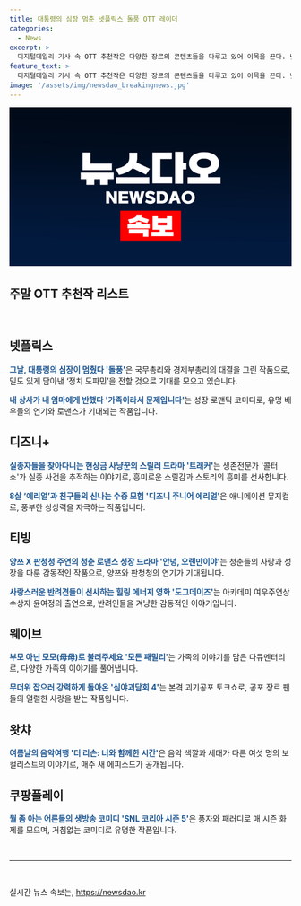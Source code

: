 ```yaml
---
title: 대통령의 심장 멈춘 넷플릭스 돌풍 OTT 레이더
categories:
  - News
excerpt: >
  디지털데일리 기사 속 OTT 추천작은 다양한 장르의 콘텐츠들을 다루고 있어 이목을 끈다. 넷플릭스의 돌풍은 강렬한 정치 드라마, 내 상사가 내 엄마에게 반했다는 로맨틱 코미디. 디즈니+의 트래커는 스릴러로, 디즈니 주니어 에리얼은 어린이 애니메이션이다. 티빙의 안녕, 오랜만이야는 감동적인 청춘 로맨스, 도그데이즈는 힐링 영화. 웨이브의 모든 패밀리는 다양한 가족 이야기, 심야괴담회 4는 괴기 공포토크쇼. 왓챠의 더 리슨: 너와 함께한 시간은 음악여행 프로그램이며, 쿠팡플레이의 SNL 코리아 시즌 5는 생방송 코미디 쇼로 다채로운 콘텐츠를 제공한다.
feature_text: >
  디지털데일리 기사 속 OTT 추천작은 다양한 장르의 콘텐츠들을 다루고 있어 이목을 끈다. 넷플릭스의 돌풍은 강렬한 정치 드라마, 내 상사가 내 엄마에게 반했다는 로맨틱 코미디. 디즈니+의 트래커는 스릴러로, 디즈니 주니어 에리얼은 어린이 애니메이션이다. 티빙의 안녕, 오랜만이야는 감동적인 청춘 로맨스, 도그데이즈는 힐링 영화. 웨이브의 모든 패밀리는 다양한 가족 이야기, 심야괴담회 4는 괴기 공포토크쇼. 왓챠의 더 리슨: 너와 함께한 시간은 음악여행 프로그램이며, 쿠팡플레이의 SNL 코리아 시즌 5는 생방송 코미디 쇼로 다채로운 콘텐츠를 제공한다.
image: '/assets/img/newsdao_breakingnews.jpg'
---
```


<p><img src="/assets/img/newsdao_breakingnews.jpg" alt="firstkoreanews 속보" /></p>

<h2 data-ke-size="size26">주말 OTT 추천작 리스트</h2>

<p data-ke-size="size16">&nbsp;</p>

<h2>넷플릭스</h2>

<p><b><span style="color: #1a5490;">그날, 대통령의 심장이 멈췄다 '돌풍'</span></b>은 국무총리와 경제부총리의 대결을 그린 작품으로, 밀도 있게 담아낸 ‘정치 도파민’을 전할 것으로 기대를 모으고 있습니다.</p>

<p><b><span style="color: #1a5490;">내 상사가 내 엄마에게 반했다 '가족이라서 문제입니다'</span></b>는 성장 로맨틱 코미디로, 유명 배우들의 연기와 로맨스가 기대되는 작품입니다.</p>

<h2>디즈니+</h2>

<p><b><span style="color: #1a5490;">실종자들을 찾아다니는 현상금 사냥꾼의 스릴러 드라마 '트래커'</span></b>는 생존전문가 '콜터 쇼'가 실종 사건을 추적하는 이야기로, 흥미로운 스릴감과 스토리의 흥미를 선사합니다.</p>

<p><b><span style="color: #1a5490;">8살 ‘에리얼’과 친구들의 신나는 수중 모험 '디즈니 주니어 에리얼'</span></b>은 애니메이션 뮤지컬로, 풍부한 상상력을 자극하는 작품입니다.</p>

<h2>티빙</h2>

<p><b><span style="color: #1a5490;">양쯔 X 판청청 주연의 청춘 로맨스 성장 드라마 '안녕, 오랜만이야'</span></b>는 청춘들의 사랑과 성장을 다룬 감동적인 작품으로, 양쯔와 판청청의 연기가 기대됩니다.</p>

<p><b><span style="color: #1a5490;">사랑스러운 반려견들이 선사하는 힐링 에너지 영화 '도그데이즈'</span></b>는 아카데미 여우주연상 수상자 윤여정의 출연으로, 반려인들을 겨냥한 감동적인 이야기입니다.</p>

<h2>웨이브</h2>

<p><b><span style="color: #1a5490;">부모 아닌 모모(母母)로 불러주세요 '모든 패밀리'</span></b>는 가족의 이야기를 담은 다큐멘터리로, 다양한 가족의 이야기를 풀어냅니다.</p>

<p><b><span style="color: #1a5490;">무더위 잡으러 강력하게 돌아온 '심야괴담회 4'</span></b>는 본격 괴기공포 토크쇼로, 공포 장르 팬들의 열렬한 사랑을 받는 작품입니다.</p>

<h2>왓챠</h2>

<p><b><span style="color: #1a5490;">여름날의 음악여행 '더 리슨: 너와 함께한 시간'</span></b>은 음악 색깔과 세대가 다른 여섯 명의 보컬리스트의 이야기로, 매주 새 에피소드가 공개됩니다.</p>

<h2>쿠팡플레이</h2>

<p><b><span style="color: #1a5490;">뭘 좀 아는 어른들의 생방송 코미디 'SNL 코리아 시즌 5'</span></b>은 풍자와 패러디로 매 시즌 화제를 모으며, 거침없는 코미디로 유명한 작품입니다.</p>

<p data-ke-size="size16">&nbsp;</p>

<hr>

<p data-ke-size="size16">&nbsp;</p>
실시간 뉴스 속보는, <a href="https://newsdao.kr" rel="dofollow">https://newsdao.kr</a>


